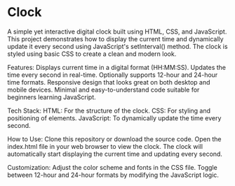 # Clock

A simple yet interactive digital clock built using HTML, CSS, and JavaScript. This project demonstrates how to display the current time and dynamically update it every second using JavaScript's setInterval() method. The clock is styled using basic CSS to create a clean and modern look.

Features:
Displays current time in a digital format (HH:MM:SS).
Updates the time every second in real-time.
Optionally supports 12-hour and 24-hour time formats.
Responsive design that looks great on both desktop and mobile devices.
Minimal and easy-to-understand code suitable for beginners learning JavaScript.

Tech Stack:
HTML: For the structure of the clock.
CSS: For styling and positioning of elements.
JavaScript: To dynamically update the time every second.

How to Use:
Clone this repository or download the source code.
Open the index.html file in your web browser to view the clock.
The clock will automatically start displaying the current time and updating every second.

Customization:
Adjust the color scheme and fonts in the CSS file.
Toggle between 12-hour and 24-hour formats by modifying the JavaScript logic.
